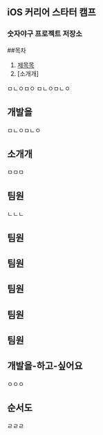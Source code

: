 ## iOS 커리어 스타터 캠프

### 숫자야구 프로젝트 저장소


##목차
1. [제목목](#개발을-하고-싶어요)
2. [소개개]

ㅁㄴㅇㅁㅇ
ㅁㄴㅇㅁㄴㅇ

## 개발을

ㅁㄴㅇㅁㄴㅇ

## 소개개

ㅁㅁㅁ

## 팀원
ㄴㄴㄴ
## 팀원

## 팀원

## 팀원

## 팀원

## 팀원

## 개발을-하고-싶어요
ㅇㅇㅇ

## 순서도
ㄹㄹㄹ
